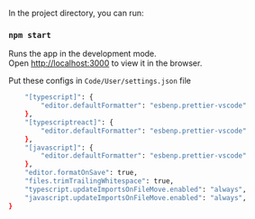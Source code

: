 
In the project directory, you can run:

### `npm start`

Runs the app in the development mode.\
Open [http://localhost:3000](http://localhost:3000) to view it in the browser.

Put these configs in `Code/User/settings.json` file

```sh {
    "[typescript]": {
        "editor.defaultFormatter": "esbenp.prettier-vscode"
    },
    "[typescriptreact]": {
        "editor.defaultFormatter": "esbenp.prettier-vscode"
    },
    "[javascript]": {
        "editor.defaultFormatter": "esbenp.prettier-vscode"
    },
    "editor.formatOnSave": true,
    "files.trimTrailingWhitespace": true,
    "typescript.updateImportsOnFileMove.enabled": "always",
    "javascript.updateImportsOnFileMove.enabled": "always",
}
```